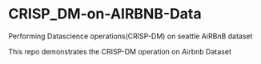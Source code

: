 # CRISP_DM-on-AIRBNB-Data
Performing Datascience operations(CRISP-DM) on seattle AiRBnB dataset

This repo demonstrates the CRISP-DM operation on Airbnb Dataset


